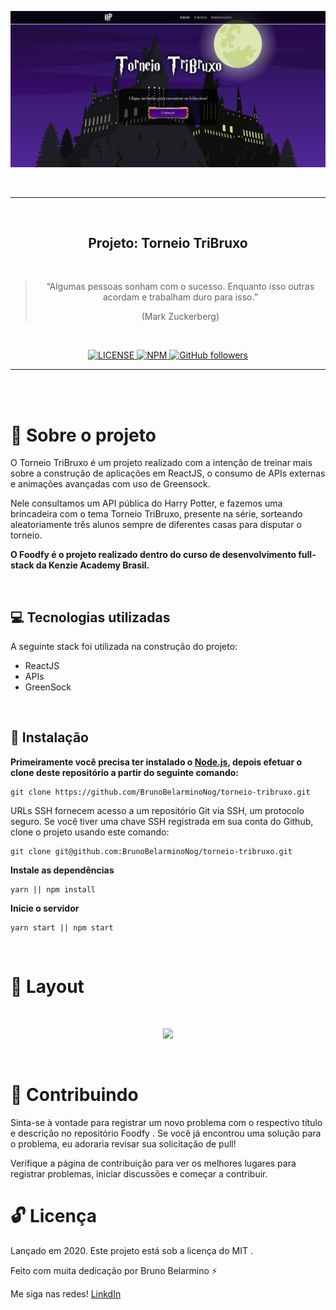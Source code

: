 <p align="center">
  <img alt="Torneio TriBruxo" src="./src/assets/images/torneiotribruxo-home.png" />
</p>
<br>
<hr>
<br>

<h2 align="center">
  Projeto: Torneio TriBruxo
</h2>
<br>

<blockquote align="center">“Algumas pessoas sonham com o sucesso. Enquanto isso outras acordam e trabalham duro para isso.”

(Mark Zuckerberg)</blockquote>
<br>


<p align="center">

  <a href="LICENSE">
    <img alt="LICENSE" src="https://img.shields.io/npm/l/express">
  </a>
  <a href="NPM">
    <img alt="NPM" src="https://img.shields.io/npm/v/npm">
  </a>
  <a href="GitHub followers">
    <img alt="GitHub followers" src="https://img.shields.io/github/followers/BrunoBelarminoNog?style=social">
  </a>
</p>
<hr>
<br>
<br>

# :rocket: Sobre o projeto

O Torneio TriBruxo é um projeto realizado com a intenção de treinar mais sobre a construção de aplicações em ReactJS, o consumo de APIs externas e animações avançadas com uso de Greensock. 

Nele consultamos um API pública do Harry Potter, e fazemos uma brincadeira com o tema Torneio TriBruxo, presente na série, sorteando aleatoriamente três alunos sempre de diferentes casas para disputar o torneio. 

**O Foodfy é o projeto realizado dentro do curso de desenvolvimento full-stack da Kenzie Academy Brasil.**

<br>

## :computer: Tecnologias utilizadas
A seguinte stack foi utilizada na construção do projeto:

- ReactJS
- APIs
- GreenSock

<br>

## :construction_worker: Instalação

**Primeiramente você precisa ter instalado o [Node.js](https://nodejs.org/en/download/), depois efetuar o clone deste repositório a partir do seguinte comando:**

```
git clone https://github.com/BrunoBelarminoNog/torneio-tribruxo.git
```

URLs SSH fornecem acesso a um repositório Git via SSH, um protocolo seguro. Se você tiver uma chave SSH registrada em
sua conta do Github, clone o projeto usando este comando:

```
git clone git@github.com:BrunoBelarminoNog/torneio-tribruxo.git
```

**Instale as dependências**

```
yarn || npm install
```


**Inicie o servidor**

```
yarn start || npm start
```


<br>


# :art: Layout

<br />
<p align="center">
  <img src="./src/assets/images/home.gif" />
</p>
<br />



# :pushpin: Contribuindo

Sinta-se à vontade para registrar um novo problema com o respectivo título e descrição no repositório Foodfy . Se você já encontrou uma solução para o problema, eu adoraria revisar sua solicitação de pull!

Verifique a página de contribuição para ver os melhores lugares para registrar problemas, iniciar discussões e começar a contribuir.


# :unlock: Licença
Lançado em 2020. Este projeto está sob a licença do MIT .

Feito com muita dedicação por Bruno Belarmino :zap:

Me siga nas redes! [LinkdIn](https://www.linkedin.com/in/bruno-belarmino-nog/)
